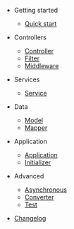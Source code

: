 - Getting started
  - [Quick start](quickstart.md)

- Controllers
  - [Controller](controller.md)
  - [Filter](filter.md)
  - [Middleware](middleware.md)

- Services
  - [Service](service.md)

- Data
  - [Model](model.md)
  - [Mapper](mapper.md)

- Application
  - [Application](application.md)
  - [Initializer](initializer.md)

- Advanced
  - [Asynchronous](async.md)
  - [Converter](converter.md)
  - [Test](test.md)

- [Changelog](changelog.md)